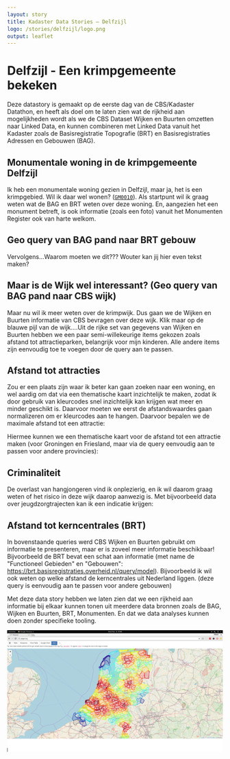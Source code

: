 ```yaml
---
layout: story
title: Kadaster Data Stories ― Delfzijl
logo: /stories/delfzijl/logo.png
output: leaflet
---
```


# Delfzijl - Een krimpgemeente bekeken
Deze datastory is gemaakt op de eerste dag van de CBS/Kadaster Datathon, en heeft als doel om te laten zien wat de rijkheid aan mogelijkheden wordt als we de CBS Dataset Wijken en Buurten omzetten naar Linked Data, en kunnen combineren met Linked Data vanuit het Kadaster zoals de Basisregistratie Topografie (BRT) en Basisregistraties Adressen en Gebouwen (BAG). 

## Monumentale woning in de krimpgemeente Delfzijl

<!--
<div data-query data-query-sparql="monumenten.rq">
</div>
-->

Ik heb een monumentale woning gezien in Delfzijl, maar ja, het is een krimpgebied. Wil ik daar wel wonen? (<a
href="TODO"><code>GM0010</code></a>).  Als startpunt wil ik graag weten wat de BAG en BRT weten over deze woning. En, aangezien het een monument betreft, is ook informatie (zoals een foto) vanuit het Monumenten Register ook van harte welkom.

<div data-query
     data-query-endpoint="https://data.pdok.nl/sparql"
     data-query-sparql="pand.rq">
</div>

## Geo query van BAG pand naar BRT gebouw
Vervolgens...Waarom moeten we dit??? Wouter kan jij hier even tekst maken?


<div data-query data-query-sparql="brt.rq">
</div>

## Maar is de Wijk wel interessant? (Geo query van BAG pand naar CBS wijk)
Maar nu wil ik meer weten over de krimpwijk. Dus gaan we de Wijken en Buurten informatie van CBS bevragen over deze wijk. Klik maar op de blauwe pijl van de wijk....Uit de rijke set van gegevens van Wijken en Buurten hebben we een paar semi-willekeurige items gekozen zoals afstand tot attractieparken, belangrijk voor mijn kinderen. Alle andere items zijn eenvoudig toe te voegen door de query aan te passen.
<!--div data-query data-query-sparql="wijk.rq">
</div -->

## Afstand tot attracties
Zou er een plaats zijn waar ik beter kan gaan zoeken naar een woning, en wel aardig om dat via een thematische kaart inzichtelijk te maken, zodat ik door gebruik van kleurcodes snel inzichtelijk kan krijgen wat meer en minder geschikt is. Daarvoor moeten we eerst de afstandswaardes gaan normalizeren om er kleurcodes aan te hangen. Daarvoor bepalen we de maximale afstand tot een attractie:


<div data-query 
  data-query-endpoint="https://data.labs.pdok.nl/sparql"  
  data-query-sparql="attractie-max.rq">
</div>

Hiermee kunnen we een thematische kaart voor de afstand tot een attractie maken (voor Groningen en Friesland, maar via de query eenvoudig aan te passen voor andere provincies):

<div data-query 
  data-query-endpoint="https://data.labs.pdok.nl/sparql" 
  data-query-sparql="attractie.rq">
</div>


## Criminaliteit
De overlast van hangjongeren vind ik onplezierig, en ik wil daarom graag weten of het risico in deze wijk daarop aanwezig is. Met bijvoorbeeld data over jeugdzorgtrajecten kan ik een indicatie krijgen:


## Afstand tot kerncentrales (BRT)
In bovenstaande queries werd CBS Wijken en Buurten gebruikt om informatie te presenteren, maar er is zoveel meer informatie beschikbaar! Bijvoorbeeld de BRT bevat een schat aan informatie (met name de "Functioneel Gebieden" en "Gebouwen": https://brt.basisregistraties.overheid.nl/query/model). Bijvoorbeeld ik wil ook weten op welke afstand de kerncentrales uit Nederland liggen. (deze query is eenvoudig aan te passen voor andere gebouwen)

<div data-query data-query-sparql="kerncentrales.rq">
</div>

Met deze data story hebben we laten zien dat we een rijkheid aan informatie bij elkaar kunnen tonen uit meerdere data bronnen zoals de BAG, Wijken en Buurten, BRT, Monumenten. En dat we data analyses kunnen doen zonder specifieke tooling.

<div data-query data-query-sparql="thematische_kaart.rq">
</div>

<img src="brt-Elektriciteitscentrale.png">
